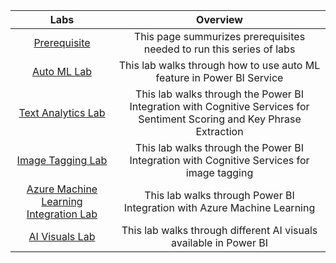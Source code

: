 | Labs | Overview | 
|:------:|:---------:|
|[Prerequisite](https://github.com/lipinght/pbideployment/blob/main/AdvAnalytics/Prerequisite.md)|This page summurizes prerequisites needed to run this series of labs|
|[Auto ML Lab](https://github.com/lipinght/pbideployment/blob/main/AdvAnalytics/AutoML.md)|This lab walks through how to use auto ML feature in Power BI Service|
|[Text Analytics Lab](https://github.com/lipinght/pbideployment/blob/main/AdvAnalytics/TextAnalyticsLab.md)|This lab walks through the Power BI Integration with Cognitive Services for Sentiment Scoring and Key Phrase Extraction|
|[Image Tagging Lab](https://github.com/lipinght/pbideployment/blob/main/AdvAnalytics/ImageTaggingLab.md)|This lab walks through the Power BI Integration with Cognitive Services for image tagging|
|[Azure Machine Learning Integration Lab](https://github.com/lipinght/pbideployment/blob/main/AdvAnalytics/AMLLab.md)|This lab walks through Power BI Integration with Azure Machine Learning|
|[AI Visuals Lab](https://github.com/lipinght/pbideployment/blob/main/AdvAnalytics/AIVisualLab.md)|This lab walks through different AI visuals available in Power BI|
